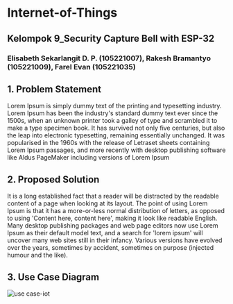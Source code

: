 # Internet-of-Things
## Kelompok 9_Security Capture Bell with ESP-32
### Elisabeth Sekarlangit D. P. (105221007), Rakesh Bramantyo (105221009), Farel Evan (105221035) 



## 1. Problem Statement
Lorem Ipsum is simply dummy text of the printing and typesetting industry. Lorem Ipsum has been the industry's standard dummy text ever since the 1500s, when an unknown printer took a galley of type and scrambled it to make a type specimen book. It has survived not only five centuries, but also the leap into electronic typesetting, remaining essentially unchanged. It was popularised in the 1960s with the release of Letraset sheets containing Lorem Ipsum passages, and more recently with desktop publishing software like Aldus PageMaker including versions of Lorem Ipsum

## 2. Proposed Solution
It is a long established fact that a reader will be distracted by the readable content of a page when looking at its layout. The point of using Lorem Ipsum is that it has a more-or-less normal distribution of letters, as opposed to using 'Content here, content here', making it look like readable English. Many desktop publishing packages and web page editors now use Lorem Ipsum as their default model text, and a search for 'lorem ipsum' will uncover many web sites still in their infancy. Various versions have evolved over the years, sometimes by accident, sometimes on purpose (injected humour and the like).

## 3. Use Case Diagram
![use case-iot](https://github.com/farelevan/Internet-of-Things/assets/120587326/1698a28b-f8b1-4dda-8430-6873f16f4546)
